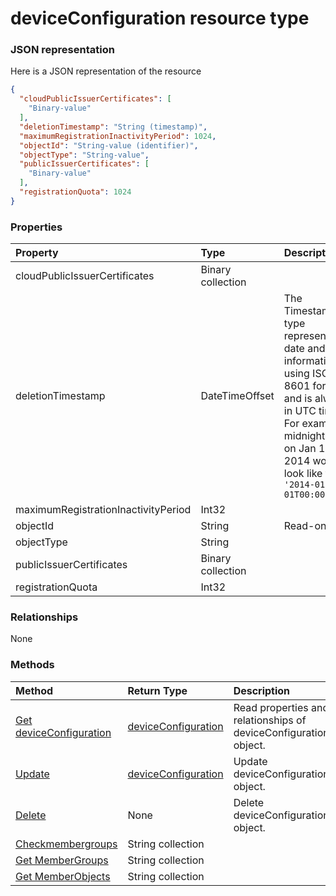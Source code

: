 # deviceConfiguration resource type



### JSON representation

Here is a JSON representation of the resource

<!-- {
  "blockType": "resource",
  "optionalProperties": [

  ],
  "@odata.type": "microsoft.graph.deviceconfiguration"
}-->

```json
{
  "cloudPublicIssuerCertificates": [
    "Binary-value"
  ],
  "deletionTimestamp": "String (timestamp)",
  "maximumRegistrationInactivityPeriod": 1024,
  "objectId": "String-value (identifier)",
  "objectType": "String-value",
  "publicIssuerCertificates": [
    "Binary-value"
  ],
  "registrationQuota": 1024
}

```
### Properties
| Property	   | Type	|Description|
|:---------------|:--------|:----------|
|cloudPublicIssuerCertificates|Binary collection||
|deletionTimestamp|DateTimeOffset|The Timestamp type represents date and time information using ISO 8601 format and is always in UTC time. For example, midnight UTC on Jan 1, 2014 would look like this: `'2014-01-01T00:00:00Z'`|
|maximumRegistrationInactivityPeriod|Int32||
|objectId|String| Read-only.|
|objectType|String||
|publicIssuerCertificates|Binary collection||
|registrationQuota|Int32||

### Relationships
None


### Methods

| Method		   | Return Type	|Description|
|:---------------|:--------|:----------|
|[Get deviceConfiguration](../api/deviceconfiguration_get.md) | [deviceConfiguration](deviceconfiguration.md) |Read properties and relationships of deviceConfiguration object.|
|[Update](../api/deviceconfiguration_update.md) | [deviceConfiguration](deviceconfiguration.md)	|Update deviceConfiguration object. |
|[Delete](../api/deviceconfiguration_delete.md) | None |Delete deviceConfiguration object. |
|[Checkmembergroups](../api/deviceconfiguration_checkmembergroups.md)|String collection||
|[Get MemberGroups](../api/deviceconfiguration_getmembergroups.md)|String collection||
|[Get MemberObjects](../api/deviceconfiguration_getmemberobjects.md)|String collection||

<!-- uuid: 8fcb5dbc-d5aa-4681-8e31-b001d5168d79
2015-10-25 14:57:30 UTC -->
<!-- {
  "type": "#page.annotation",
  "description": "deviceConfiguration resource",
  "keywords": "",
  "section": "documentation",
  "tocPath": ""
}-->